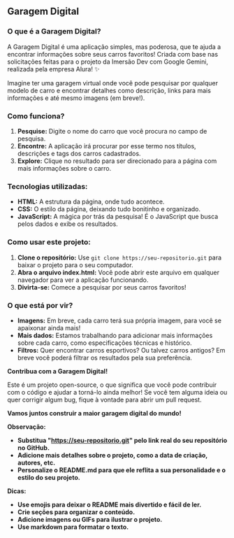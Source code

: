 ## **Garagem Digital** 

### **O que é a Garagem Digital?**

A Garagem Digital é uma aplicação simples, mas poderosa, que te ajuda a encontrar informações sobre seus carros favoritos! Criada com base nas solicitações feitas para o projeto da Imersão Dev com Google Gemini, realizada pela empresa Alura! ✨

Imagine ter uma garagem virtual onde você pode pesquisar por qualquer modelo de carro e encontrar detalhes como descrição, links para mais informações e até mesmo imagens (em breve!). 

### **Como funciona?**

1. **Pesquise:** Digite o nome do carro que você procura no campo de pesquisa.
2. **Encontre:** A aplicação irá procurar por esse termo nos títulos, descrições e tags dos carros cadastrados.
3. **Explore:** Clique no resultado para ser direcionado para a página com mais informações sobre o carro.

### **Tecnologias utilizadas:**

* **HTML:** A estrutura da página, onde tudo acontece.
* **CSS:** O estilo da página, deixando tudo bonitinho e organizado.
* **JavaScript:** A mágica por trás da pesquisa! É o JavaScript que busca pelos dados e exibe os resultados.

### **Como usar este projeto:**

1. **Clone o repositório:** Use `git clone https://seu-repositorio.git` para baixar o projeto para o seu computador.
2. **Abra o arquivo index.html:** Você pode abrir este arquivo em qualquer navegador para ver a aplicação funcionando.
3. **Divirta-se:** Comece a pesquisar por seus carros favoritos!

### **O que está por vir?**

* **Imagens:** Em breve, cada carro terá sua própria imagem, para você se apaixonar ainda mais!
* **Mais dados:** Estamos trabalhando para adicionar mais informações sobre cada carro, como especificações técnicas e histórico.
* **Filtros:** Quer encontrar carros esportivos? Ou talvez carros antigos? Em breve você poderá filtrar os resultados pela sua preferência.

**Contribua com a Garagem Digital!**

Este é um projeto open-source, o que significa que você pode contribuir com o código e ajudar a torná-lo ainda melhor! Se você tem alguma ideia ou quer corrigir algum bug, fique à vontade para abrir um pull request.

**Vamos juntos construir a maior garagem digital do mundo!** 

**Observação:**

* **Substitua "https://seu-repositorio.git" pelo link real do seu repositório no GitHub.**
* **Adicione mais detalhes sobre o projeto, como a data de criação, autores, etc.**
* **Personalize o README.md para que ele reflita a sua personalidade e o estilo do seu projeto.**

**Dicas:**

* **Use emojis para deixar o README mais divertido e fácil de ler.**
* **Crie seções para organizar o conteúdo.**
* **Adicione imagens ou GIFs para ilustrar o projeto.**
* **Use markdown para formatar o texto.**

